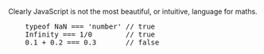 Clearly JavaScript is not the most beautiful, or intuitive, language for maths.

<pre lang="javascript">
    typeof NaN === 'number' // true
    Infinity === 1/0        // true
    0.1 + 0.2 === 0.3       // false
</pre>
